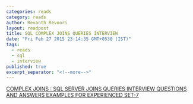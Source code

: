 ```yaml
---
categories: reads
category: reads
author: Revanth Revoori
layout: readpost
title: SQL COMPLEX JOINS QUERIES INTERVIEW
date: "Fri Feb 27 2015 23:14:35 GMT+0530 (IST)"
tags: 
  - reads
  - sql
  - interview
published: true
excerpt_separator: "<!--more-->"
---
```




<a class="embedly-card" href="http://www.interviewquestionspdf.com/2014/07/complex-joins-sql-joins-queries.html">COMPLEX JOINS : SQL SERVER JOINS QUERIES INTERVIEW QUESTIONS AND ANSWERS EXAMPLES FOR EXPERIENCED SET-7  <i class="fa fa-external-link"></i></a>
<!--more-->
